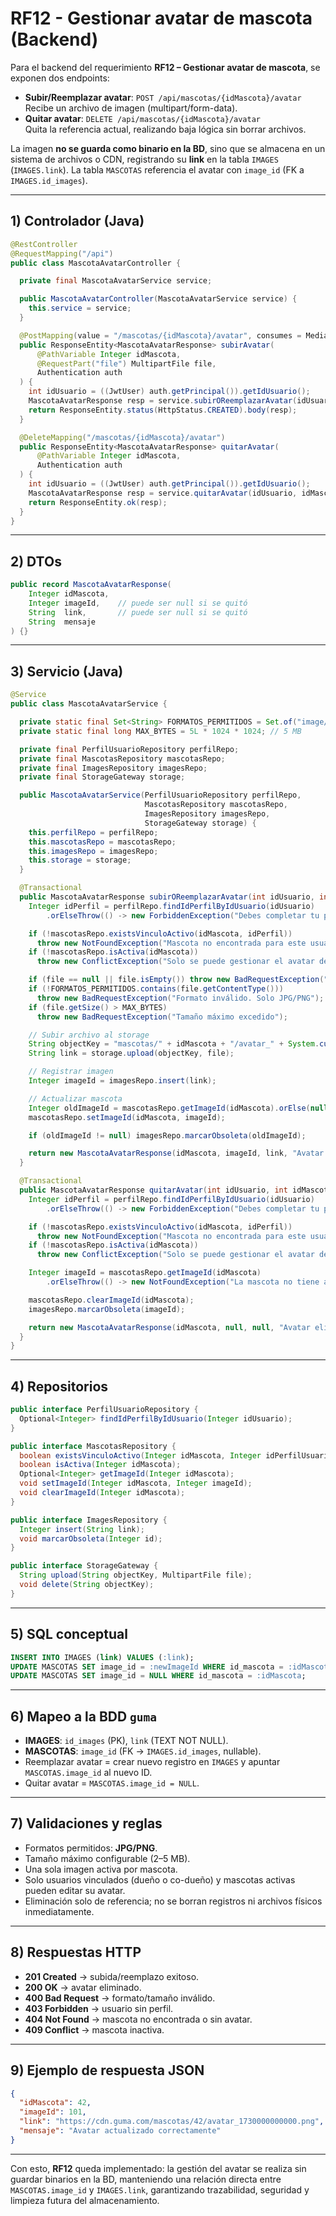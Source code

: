 # RF12 - Gestionar avatar de mascota (Backend)

Para el backend del requerimiento **RF12 – Gestionar avatar de mascota**, se exponen dos endpoints:

- **Subir/Reemplazar avatar**: `POST /api/mascotas/{idMascota}/avatar`  
  Recibe un archivo de imagen (multipart/form-data).
- **Quitar avatar**: `DELETE /api/mascotas/{idMascota}/avatar`  
  Quita la referencia actual, realizando baja lógica sin borrar archivos.

La imagen **no se guarda como binario en la BD**, sino que se almacena en un sistema de archivos o CDN, registrando su **link** en la tabla `IMAGES` (`IMAGES.link`). La tabla `MASCOTAS` referencia el avatar con `image_id` (FK a `IMAGES.id_images`).

---

## 1) Controlador (Java)

```java
@RestController
@RequestMapping("/api")
public class MascotaAvatarController {

  private final MascotaAvatarService service;

  public MascotaAvatarController(MascotaAvatarService service) {
    this.service = service;
  }

  @PostMapping(value = "/mascotas/{idMascota}/avatar", consumes = MediaType.MULTIPART_FORM_DATA_VALUE)
  public ResponseEntity<MascotaAvatarResponse> subirAvatar(
      @PathVariable Integer idMascota,
      @RequestPart("file") MultipartFile file,
      Authentication auth
  ) {
    int idUsuario = ((JwtUser) auth.getPrincipal()).getIdUsuario();
    MascotaAvatarResponse resp = service.subirOReemplazarAvatar(idUsuario, idMascota, file);
    return ResponseEntity.status(HttpStatus.CREATED).body(resp);
  }

  @DeleteMapping("/mascotas/{idMascota}/avatar")
  public ResponseEntity<MascotaAvatarResponse> quitarAvatar(
      @PathVariable Integer idMascota,
      Authentication auth
  ) {
    int idUsuario = ((JwtUser) auth.getPrincipal()).getIdUsuario();
    MascotaAvatarResponse resp = service.quitarAvatar(idUsuario, idMascota);
    return ResponseEntity.ok(resp);
  }
}
```

---

## 2) DTOs

```java
public record MascotaAvatarResponse(
    Integer idMascota,
    Integer imageId,    // puede ser null si se quitó
    String  link,       // puede ser null si se quitó
    String  mensaje
) {}
```

---

## 3) Servicio (Java)

```java
@Service
public class MascotaAvatarService {

  private static final Set<String> FORMATOS_PERMITIDOS = Set.of("image/jpeg", "image/png");
  private static final long MAX_BYTES = 5L * 1024 * 1024; // 5 MB

  private final PerfilUsuarioRepository perfilRepo;
  private final MascotasRepository mascotasRepo;
  private final ImagesRepository imagesRepo;
  private final StorageGateway storage;

  public MascotaAvatarService(PerfilUsuarioRepository perfilRepo,
                              MascotasRepository mascotasRepo,
                              ImagesRepository imagesRepo,
                              StorageGateway storage) {
    this.perfilRepo = perfilRepo;
    this.mascotasRepo = mascotasRepo;
    this.imagesRepo = imagesRepo;
    this.storage = storage;
  }

  @Transactional
  public MascotaAvatarResponse subirOReemplazarAvatar(int idUsuario, int idMascota, MultipartFile file) {
    Integer idPerfil = perfilRepo.findIdPerfilByIdUsuario(idUsuario)
        .orElseThrow(() -> new ForbiddenException("Debes completar tu perfil"));

    if (!mascotasRepo.existsVinculoActivo(idMascota, idPerfil))
      throw new NotFoundException("Mascota no encontrada para este usuario");
    if (!mascotasRepo.isActiva(idMascota))
      throw new ConflictException("Solo se puede gestionar el avatar de mascotas activas");

    if (file == null || file.isEmpty()) throw new BadRequestException("Archivo requerido");
    if (!FORMATOS_PERMITIDOS.contains(file.getContentType()))
      throw new BadRequestException("Formato inválido. Solo JPG/PNG");
    if (file.getSize() > MAX_BYTES)
      throw new BadRequestException("Tamaño máximo excedido");

    // Subir archivo al storage
    String objectKey = "mascotas/" + idMascota + "/avatar_" + System.currentTimeMillis();
    String link = storage.upload(objectKey, file);

    // Registrar imagen
    Integer imageId = imagesRepo.insert(link);

    // Actualizar mascota
    Integer oldImageId = mascotasRepo.getImageId(idMascota).orElse(null);
    mascotasRepo.setImageId(idMascota, imageId);

    if (oldImageId != null) imagesRepo.marcarObsoleta(oldImageId);

    return new MascotaAvatarResponse(idMascota, imageId, link, "Avatar actualizado correctamente");
  }

  @Transactional
  public MascotaAvatarResponse quitarAvatar(int idUsuario, int idMascota) {
    Integer idPerfil = perfilRepo.findIdPerfilByIdUsuario(idUsuario)
        .orElseThrow(() -> new ForbiddenException("Debes completar tu perfil"));

    if (!mascotasRepo.existsVinculoActivo(idMascota, idPerfil))
      throw new NotFoundException("Mascota no encontrada para este usuario");
    if (!mascotasRepo.isActiva(idMascota))
      throw new ConflictException("Solo se puede gestionar el avatar de mascotas activas");

    Integer imageId = mascotasRepo.getImageId(idMascota)
        .orElseThrow(() -> new NotFoundException("La mascota no tiene avatar asignado"));

    mascotasRepo.clearImageId(idMascota);
    imagesRepo.marcarObsoleta(imageId);

    return new MascotaAvatarResponse(idMascota, null, null, "Avatar eliminado");
  }
}
```

---

## 4) Repositorios

```java
public interface PerfilUsuarioRepository {
  Optional<Integer> findIdPerfilByIdUsuario(Integer idUsuario);
}

public interface MascotasRepository {
  boolean existsVinculoActivo(Integer idMascota, Integer idPerfilUsuario);
  boolean isActiva(Integer idMascota);
  Optional<Integer> getImageId(Integer idMascota);
  void setImageId(Integer idMascota, Integer imageId);
  void clearImageId(Integer idMascota);
}

public interface ImagesRepository {
  Integer insert(String link);
  void marcarObsoleta(Integer id);
}

public interface StorageGateway {
  String upload(String objectKey, MultipartFile file);
  void delete(String objectKey);
}
```

---

## 5) SQL conceptual

```sql
INSERT INTO IMAGES (link) VALUES (:link);
UPDATE MASCOTAS SET image_id = :newImageId WHERE id_mascota = :idMascota;
UPDATE MASCOTAS SET image_id = NULL WHERE id_mascota = :idMascota;
```

---

## 6) Mapeo a la BDD `guma`

- **IMAGES**: `id_images` (PK), `link` (TEXT NOT NULL).
- **MASCOTAS**: `image_id` (FK → `IMAGES.id_images`, nullable).
- Reemplazar avatar = crear nuevo registro en `IMAGES` y apuntar `MASCOTAS.image_id` al nuevo ID.
- Quitar avatar = `MASCOTAS.image_id = NULL`.

---

## 7) Validaciones y reglas

- Formatos permitidos: **JPG/PNG**.
- Tamaño máximo configurable (2–5 MB).
- Una sola imagen activa por mascota.
- Solo usuarios vinculados (dueño o co-dueño) y mascotas activas pueden editar su avatar.
- Eliminación solo de referencia; no se borran registros ni archivos físicos inmediatamente.

---

## 8) Respuestas HTTP

- **201 Created** → subida/reemplazo exitoso.
- **200 OK** → avatar eliminado.
- **400 Bad Request** → formato/tamaño inválido.
- **403 Forbidden** → usuario sin perfil.
- **404 Not Found** → mascota no encontrada o sin avatar.
- **409 Conflict** → mascota inactiva.

---

## 9) Ejemplo de respuesta JSON

```json
{
  "idMascota": 42,
  "imageId": 101,
  "link": "https://cdn.guma.com/mascotas/42/avatar_1730000000000.png",
  "mensaje": "Avatar actualizado correctamente"
}
```

---

Con esto, **RF12** queda implementado: la gestión del avatar se realiza sin guardar binarios en la BD, manteniendo una relación directa entre `MASCOTAS.image_id` y `IMAGES.link`, garantizando trazabilidad, seguridad y limpieza futura del almacenamiento.